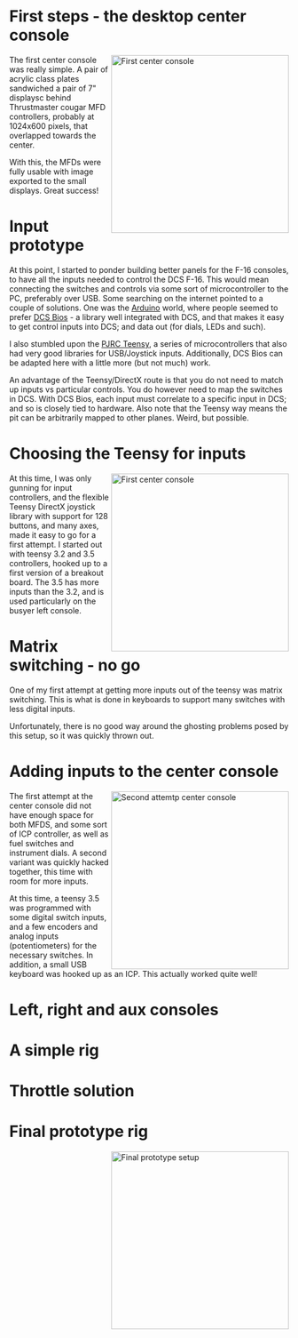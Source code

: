 # First steps - the desktop center console

<a href="/viperpit/images/simple_proto.jpg" border="0"><img align="right" width="320" src="/viperpit/images/simple_proto.jpg" alt="First center console" /></a>

The first center console was really simple. A pair of acrylic class plates sandwiched a pair of 7" displaysc behind Thrustmaster cougar MFD controllers, probably at 1024x600 pixels, that overlapped towards the center.

With this, the MFDs were fully usable with image exported to the small displays. Great success!

# Input prototype

At this point, I started to ponder building better panels for the F-16 consoles, to have all the inputs needed to control the DCS F-16. This would mean connecting the switches and controls via some sort of microcontroller to the PC, preferably over USB. Some searching on the internet pointed to a couple of solutions. One was the [Arduino](https://www.arduino.cc/) world, where people seemed to prefer [DCS Bios](https://github.com/DCSFlightpanels/dcs-bios) - a library well integrated with DCS, and that makes it easy to get control inputs into DCS; and data out (for dials, LEDs and such).

I also stumbled upon the [PJRC Teensy](https://www.pjrc.com/teensy/), a series of microcontrollers that also had very good libraries for USB/Joystick inputs. Additionally, DCS Bios can be adapted here with a little more (but not much) work.

An advantage of the Teensy/DirectX route is that you do not need to match up inputs vs particular controls. You do however need to map the switches in DCS. With DCS Bios, each input must correlate to a specific input in DCS; and so is closely tied to hardware. Also note that the Teensy way means the pit can be arbitrarily mapped to other planes. Weird, but possible.

# Choosing the Teensy for inputs

<a href="/viperpit/images/breakout.jpg" border="0"><img align="right" width="320" src="/viperpit/images/breakout.jpg" alt="First center console" /></a>

At this time, I was only gunning for input controllers, and the flexible Teensy DirectX joystick library with support for 128 buttons, and many axes, made it easy to go for a first attempt. I started out with teensy 3.2 and 3.5 controllers, hooked up to a first version of a breakout board. The 3.5 has more inputs than the 3.2, and is used particularly on the busyer left console.

# Matrix switching - no go

One of my first attempt at getting more inputs out of the teensy was matrix switching. This is what is done in keyboards to support many switches with less digital inputs.

Unfortunately, there is no good way around the ghosting problems posed by this setup, so it was quickly thrown out.

# Adding inputs to the center console

<a href="/viperpit/images/early_center.jpg" border="0"><img align="right" width="320" src="/viperpit/images/early_center.jpg" alt="Second attemtp center console" /></a>

The first attempt at the center console did not have enough space for both MFDS, and some sort of ICP controller, as well as fuel switches and instrument dials. A second variant was quickly hacked together, this time with room for more inputs.

At this time, a teensy 3.5 was programmed with some digital switch inputs, and a few encoders and analog inputs (potentiometers) for the necessary switches. In addition, a small USB keyboard was hooked up as an ICP. This actually worked quite well!

# Left, right and aux consoles

# A simple rig

# Throttle solution

# Final prototype rig
<a href="/viperpit/images/early_use2.jpg" border="0"><img align="right" width="320" src="/viperpit/images/early_use2.jpg" alt="Final prototype setup" /></a>
